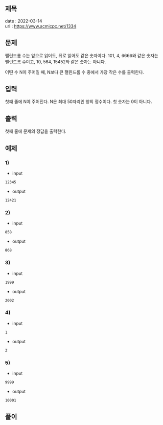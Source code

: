 제목
---

date : 2022-03-14\
url : https://www.acmicpc.net/1334

문제
---
팰린드롬 수는 앞으로 읽어도, 뒤로 읽어도 같은 숫자이다. 101, 4, 6666와 같은 숫자는 팰린드롬 수이고, 10, 564, 15452와 같은 숫자는 아니다.

어떤 수 N이 주어질 때, N보다 큰 팰린드롬 수 중에서 가장 작은 수를 출력한다.


입력
---
첫째 줄에 N이 주어진다. N은 최대 50자리인 양의 정수이다. 첫 숫자는 0이 아니다.

출력
---
첫째 줄에 문제의 정답을 출력한다.

예제
--

### 1)
- input
```
12345
```

- output
```
12421
```

### 2)

- input
```
858
```

- output
```
868
```

### 3)

- input
```
1999
```

- output
```
2002
```

### 4)

- input
```
1
```

- output
```
2
```

### 5)

- input
```
9999
```

- output
```
10001
```

풀이
---


